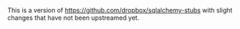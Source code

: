 This is a version of https://github.com/dropbox/sqlalchemy-stubs with slight changes that have not been upstreamed yet.
